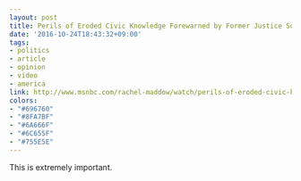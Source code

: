 ```yaml
---
layout: post
title: Perils of Eroded Civic Knowledge Forewarned by Former Justice Souter
date: '2016-10-24T18:43:32+09:00'
tags:
- politics
- article
- opinion
- video
- america
link: http://www.msnbc.com/rachel-maddow/watch/perils-of-eroded-civic-knowledge-forewarned-790540867791
colors:
- "#696760"
- "#8FA7BF"
- "#6A666F"
- "#6C655F"
- "#755E5E"
---
```


<p>This is extremely important.</p>
